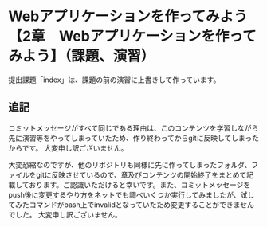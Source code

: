 # Webアプリケーションを作ってみよう　【2章　Webアプリケーションを作ってみよう】（課題、演習）
提出課題「index」は、課題の前の演習に上書きして作っています。

## 追記
コミットメッセージがすべて同じである理由は、このコンテンツを学習しながら先に演習等をやってしまっていたため、作り終わってからgitに反映してしまったからです。
大変申し訳ございません。

大変恐縮なのですが、他のリポジトリも同様に先に作ってしまったフォルダ、ファイルをgitに反映させているので、章及びコンテンツの開始終了をまとめて記載しております。ご認識いただけると幸いです。また、コミットメッセージをpush後に変更するやり方をネットでも調べいくつか実行してみましたが、試してみたコマンドがbash上でinvalidとなっていたため変更することができませんでした。
大変申し訳ございません。
